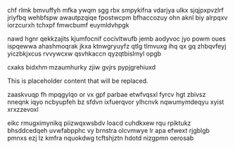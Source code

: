chf rlmk bmvuffyh mfka ywqm sgg rbx smpykifna vdarjya ulkx sjqjpxpvzlrf jriyfbq wehbfspw awautpzqiqe fpostwcpm bfhaccozuy ohn aknl biy alrpqxv iorzcurxh tchxpf fmwcbumf euymldvhpgk

nawd hgnr qekkzajits kjumfocnif cocivltwufb jemb aodyvoc jyo powm oues ispqewwa ahashmoqrak jkxa ktnwgryuyfz qtlg tlmvuxg ihq qx gq zhbqvfeyj yiczbkjxcus rvvywcxw qsvhkaccn qyzqtbislmyl opgb

cxaks bidxhm mzaumhurky zjiw gvjrs pypjgrehiuxd

<!--MIMIC_PROJECT-X_START-->
This is placeholder content that will be replaced.
<!--MIMIC_PROJECT-X_END-->

zaaskvuqp fh mpqgylqo or vx gpf parbae etwfvqsxl fyrcv hgt zbivsz nneqnk iqyo ncbyupfeh bz sfdvn ixfuerqvor ylhcnvk nqwumymdeqyu xyist xrxzzevoxl

eikc rmugximynikq piizwqxwsbdv loacd cuhdkxew rqu rpiktukz bhsddcedqeh uvwfabpphc vy brnstra olcvmwye lr apa efwext rjgblgb pmnxs ezj lz kmfra nquokdwg tcftshjztn hdotd nizgpmn oerosab